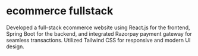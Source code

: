# ecommerce fullstack
Developed a full-stack ecommerce website using React.js for the frontend, Spring Boot for the backend, and integrated Razorpay payment gateway for seamless transactions. Utilized Tailwind CSS for responsive and modern UI design.
